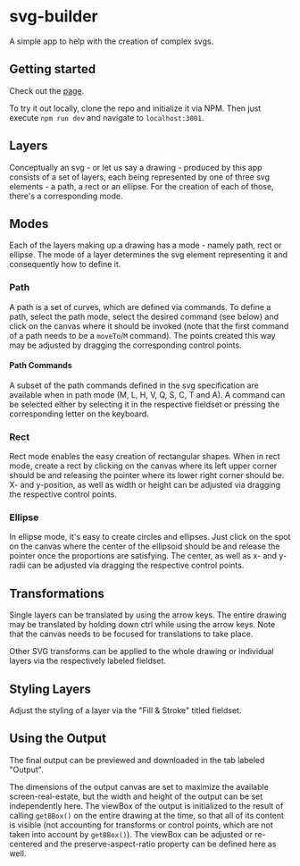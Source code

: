 # svg-builder

A simple app to help with the creation of complex svgs.

## Getting started

Check out the [page](https://andrenuechter.github.io/svg-builder).

To try it out locally, clone the repo and initialize it via NPM.
Then just execute `npm run dev` and navigate to `localhost:3001`.

## Layers

Conceptually an svg - or let us say a drawing - produced by this app consists of a set of layers, each being represented by one of three svg elements - a path, a rect or an ellipse.
For the creation of each of those, there's a corresponding mode.

## Modes

Each of the layers making up a drawing has a mode - namely path, rect or ellipse.
The mode of a layer determines the svg element representing it and consequently how to define it.

### Path

A path is a set of curves, which are defined via commands.
To define a path, select the path mode, select the desired command (see below) and click on the canvas where it should be invoked (note that the first command of a path needs to be a `moveTo`/`M` command).
The points created this way may be adjusted by dragging the corresponding control points.

#### Path Commands

A subset of the path commands defined in the svg specification are available when in path mode (M, L, H, V, Q, S, C, T and A).
A command can be selected either by selecting it in the respective fieldset or pressing the corresponding letter on the keyboard.

### Rect

Rect mode enables the easy creation of rectangular shapes.
When in rect mode, create a rect by clicking on the canvas where its left upper corner should be and releasing the pointer where its lower right corner should be.
X- and y-position, as well as width or height can be adjusted via dragging the respective control points.

### Ellipse

In ellipse mode, it's easy to create circles and ellipses.
Just click on the spot on the canvas where the center of the ellipsoid should be and release the pointer once the proportions are satisfying.
The center, as well as x- and y-radii can be adjusted via dragging the respective control points.

## Transformations

Single layers can be translated by using the arrow keys.
The entire drawing may be translated by holding down ctrl while using the arrow keys.
Note that the canvas needs to be focused for translations to take place.

Other SVG transforms can be applied to the whole drawing or individual layers via the respectively labeled fieldset.

## Styling Layers

Adjust the styling of a layer via the "Fill & Stroke" titled fieldset.

## Using the Output

The final output can be previewed and downloaded in the tab labeled "Output".

The dimensions of the output canvas are set to maximize the available screen-real-estate, but the width and height of the output can be set independently here.
The viewBox of the output is initialized to the result of calling `getBBox()` on the entire drawing at the time, so that all of its content is visible (not accounting for transforms or control points, which are not taken into account by `getBBox()`).
The viewBox can be adjusted or re-centered and the preserve-aspect-ratio property can be defined here as well.